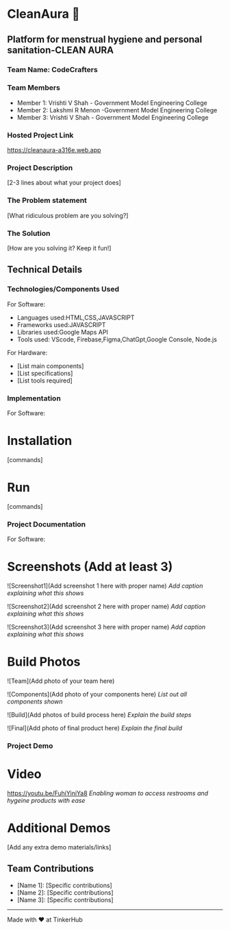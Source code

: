 # CleanAura 🎯


## Platform for menstrual hygiene and personal sanitation-CLEAN AURA
### Team Name: CodeCrafters


### Team Members
- Member 1: Vrishti V Shah - Government Model Engineering College
- Member 2: Lakshmi R Menon -Government Model Engineering College
- Member 3: Vrishti V Shah - Government Model Engineering College

### Hosted Project Link
https://cleanaura-a316e.web.app

### Project Description
[2-3 lines about what your project does]

### The Problem statement
[What ridiculous problem are you solving?]

### The Solution
[How are you solving it? Keep it fun!]

## Technical Details
### Technologies/Components Used
For Software:
- Languages used:HTML,CSS,JAVASCRIPT
- Frameworks used:JAVASCRIPT
- Libraries used:Google Maps API 
- Tools used: VScode, Firebase,Figma,ChatGpt,Google Console, Node.js

For Hardware:
- [List main components]
- [List specifications]
- [List tools required]

### Implementation
For Software:
# Installation
[commands]

# Run
[commands]

### Project Documentation
For Software:

# Screenshots (Add at least 3)
![Screenshot1](Add screenshot 1 here with proper name)
*Add caption explaining what this shows*

![Screenshot2](Add screenshot 2 here with proper name)
*Add caption explaining what this shows*

![Screenshot3](Add screenshot 3 here with proper name)
*Add caption explaining what this shows*


# Build Photos
![Team](Add photo of your team here)


![Components](Add photo of your components here)
*List out all components shown*

![Build](Add photos of build process here)
*Explain the build steps*

![Final](Add photo of final product here)
*Explain the final build*

### Project Demo
# Video
https://youtu.be/FuhiYiniYa8
*Enabling woman to access restrooms and hygeine products with ease*

# Additional Demos
[Add any extra demo materials/links]

## Team Contributions
- [Name 1]: [Specific contributions]
- [Name 2]: [Specific contributions]
- [Name 3]: [Specific contributions]

---
Made with ❤️ at TinkerHub
